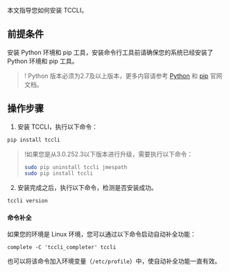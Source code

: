 本文指导您如何安装 TCCLI。

## 前提条件

安装 Python 环境和 pip 工具，安装命令行工具前请确保您的系统已经安装了 Python 环境和 pip 工具。

>! Python 版本必须为2.7及以上版本，更多内容请参考 [Python](https://www.python.org/) 和 [pip](https://pypi.org/project/pip/) 官网文档。



## 操作步骤

1. 安装 TCCLI，执行以下命令：
```sh
pip install tccli
```
>!如果您是从3.0.252.3以下版本进行升级，需要执行以下命令：
> ```bash
> sudo pip uninstall tccli jmespath
> sudo pip install tccli
> ```

2. 安装完成之后，执行以下命令，检测是否安装成功。
```bash
tccli version
```

#### 命令补全

如果您的环境是 Linux 环境，您可以通过以下命令启动自动补全功能：
```plaintext
complete -C 'tccli_completer' tccli
```
也可以将该命令加入环境变量（`/etc/profile`）中，使自动补全功能一直有效。
